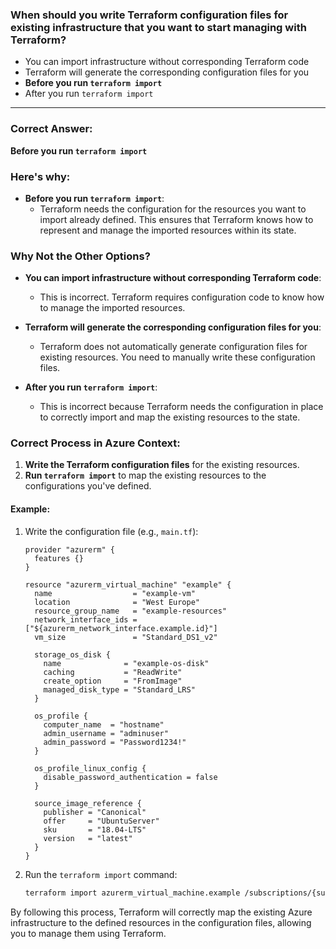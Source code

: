 ### When should you write Terraform configuration files for existing infrastructure that you want to start managing with Terraform?

- You can import infrastructure without corresponding Terraform code
- Terraform will generate the corresponding configuration files for you
- **Before you run `terraform import`**
- After you run `terraform import`
---

### Correct Answer:
**Before you run `terraform import`**

### Here's why:

- **Before you run `terraform import`**: 
  - Terraform needs the configuration for the resources you want to import already defined. This ensures that Terraform knows how to represent and manage the imported resources within its state.

### Why Not the Other Options?

- **You can import infrastructure without corresponding Terraform code**:
  - This is incorrect. Terraform requires configuration code to know how to manage the imported resources.

- **Terraform will generate the corresponding configuration files for you**:
  - Terraform does not automatically generate configuration files for existing resources. You need to manually write these configuration files.

- **After you run `terraform import`**:
  - This is incorrect because Terraform needs the configuration in place to correctly import and map the existing resources to the state.

### Correct Process in Azure Context:

1. **Write the Terraform configuration files** for the existing resources.
2. **Run `terraform import`** to map the existing resources to the configurations you've defined.

#### Example:

1. Write the configuration file (e.g., `main.tf`):
   ```hcl
   provider "azurerm" {
     features {}
   }

   resource "azurerm_virtual_machine" "example" {
     name                  = "example-vm"
     location              = "West Europe"
     resource_group_name   = "example-resources"
     network_interface_ids = ["${azurerm_network_interface.example.id}"]
     vm_size               = "Standard_DS1_v2"

     storage_os_disk {
       name              = "example-os-disk"
       caching           = "ReadWrite"
       create_option     = "FromImage"
       managed_disk_type = "Standard_LRS"
     }

     os_profile {
       computer_name  = "hostname"
       admin_username = "adminuser"
       admin_password = "Password1234!"
     }

     os_profile_linux_config {
       disable_password_authentication = false
     }

     source_image_reference {
       publisher = "Canonical"
       offer     = "UbuntuServer"
       sku       = "18.04-LTS"
       version   = "latest"
     }
   }
   ```

2. Run the `terraform import` command:
   ```sh
   terraform import azurerm_virtual_machine.example /subscriptions/{subscriptionId}/resourceGroups/{resourceGroupName}/providers/Microsoft.Compute/virtualMachines/{vmName}
   ```

By following this process, Terraform will correctly map the existing Azure infrastructure to the defined resources in the configuration files, allowing you to manage them using Terraform.